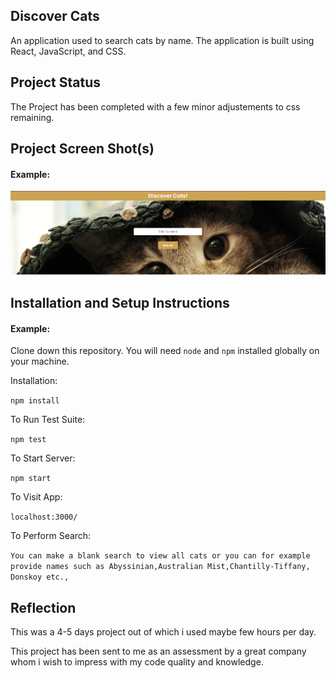 ## Discover Cats

An application used to search cats by name. The application is built using React, JavaScript, and CSS.

## Project Status
The Project has been completed with a few minor adjustements to css remaining.


## Project Screen Shot(s)

#### Example:

<img src="Resources/Images/img.png"/>


## Installation and Setup Instructions

#### Example:

Clone down this repository. You will need `node` and `npm` installed globally on your machine.

Installation:

`npm install`

To Run Test Suite:

`npm test`

To Start Server:

`npm start`

To Visit App:

`localhost:3000/`

To Perform Search:

`You can make a blank search to view all cats or you can for example provide names such as Abyssinian,Australian Mist,Chantilly-Tiffany, Donskoy etc.,`

## Reflection

This was a 4-5 days project out of which i used maybe few hours per day. 

This project has been sent to me as an assessment by a great company whom i wish to impress with my code quality and knowledge. 

